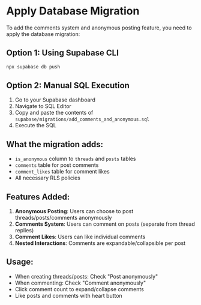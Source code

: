 # Apply Database Migration

To add the comments system and anonymous posting feature, you need to apply the database migration:

## Option 1: Using Supabase CLI
```bash
npx supabase db push
```

## Option 2: Manual SQL Execution
1. Go to your Supabase dashboard
2. Navigate to SQL Editor
3. Copy and paste the contents of `supabase/migrations/add_comments_and_anonymous.sql`
4. Execute the SQL

## What the migration adds:
- `is_anonymous` column to `threads` and `posts` tables
- `comments` table for post comments
- `comment_likes` table for comment likes
- All necessary RLS policies

## Features Added:
1. **Anonymous Posting**: Users can choose to post threads/posts/comments anonymously
2. **Comments System**: Users can comment on posts (separate from thread replies)
3. **Comment Likes**: Users can like individual comments
4. **Nested Interactions**: Comments are expandable/collapsible per post

## Usage:
- When creating threads/posts: Check "Post anonymously" 
- When commenting: Check "Comment anonymously"
- Click comment count to expand/collapse comments
- Like posts and comments with heart button

